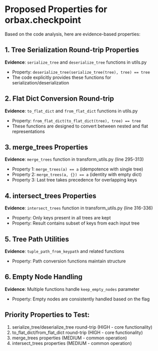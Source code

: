 # Proposed Properties for orbax.checkpoint

Based on the code analysis, here are evidence-based properties:

## 1. Tree Serialization Round-trip Properties
**Evidence**: `serialize_tree` and `deserialize_tree` functions in utils.py
- Property: `deserialize_tree(serialize_tree(tree), tree) == tree`
- The code explicitly provides these functions for serialization/deserialization

## 2. Flat Dict Conversion Round-trip
**Evidence**: `to_flat_dict` and `from_flat_dict` functions in utils.py  
- Property: `from_flat_dict(to_flat_dict(tree), tree) == tree`
- These functions are designed to convert between nested and flat representations

## 3. merge_trees Properties
**Evidence**: `merge_trees` function in transform_utils.py (line 295-313)
- Property 1: `merge_trees(a) == a` (idempotence with single tree)
- Property 2: `merge_trees(a, {}) == a` (identity with empty dict)
- Property 3: Last tree takes precedence for overlapping keys

## 4. intersect_trees Properties  
**Evidence**: `intersect_trees` function in transform_utils.py (line 316-336)
- Property: Only keys present in all trees are kept
- Property: Result contains subset of keys from each input tree

## 5. Tree Path Utilities
**Evidence**: `tuple_path_from_keypath` and related functions
- Property: Path conversion functions maintain structure

## 6. Empty Node Handling
**Evidence**: Multiple functions handle `keep_empty_nodes` parameter
- Property: Empty nodes are consistently handled based on the flag

## Priority Properties to Test:
1. serialize_tree/deserialize_tree round-trip (HIGH - core functionality)
2. to_flat_dict/from_flat_dict round-trip (HIGH - core functionality) 
3. merge_trees properties (MEDIUM - common operation)
4. intersect_trees properties (MEDIUM - common operation)